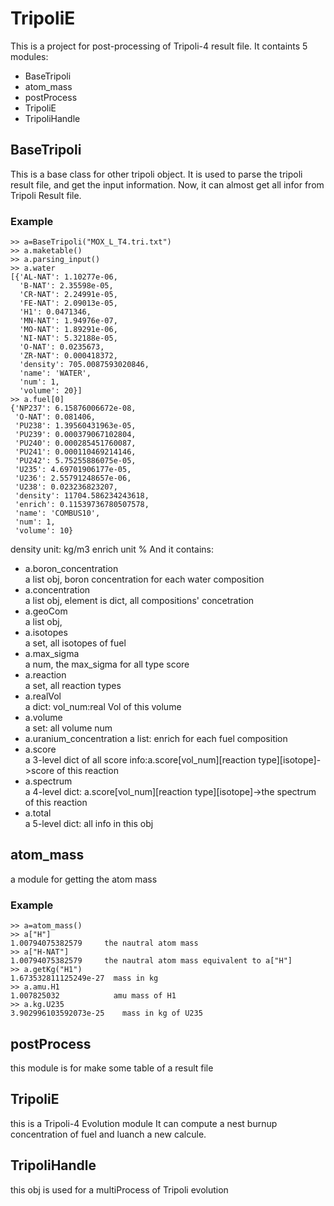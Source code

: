 # TripoliE
This is a project for post-processing of Tripoli-4 result file.
It containts 5 modules:
* BaseTripoli
* atom_mass
* postProcess
* TripoliE
* TripoliHandle

## BaseTripoli
This is a base class for other tripoli object.
It is used to parse the tripoli result file, and get the input information.
Now, it can almost get all infor from Tripoli Result file.

### Example
```
>> a=BaseTripoli("MOX_L_T4.tri.txt")
>> a.maketable()
>> a.parsing_input()
>> a.water
[{'AL-NAT': 1.10277e-06,
  'B-NAT': 2.35598e-05,
  'CR-NAT': 2.24991e-05,
  'FE-NAT': 2.09013e-05,
  'H1': 0.0471346,
  'MN-NAT': 1.94976e-07,
  'MO-NAT': 1.89291e-06,
  'NI-NAT': 5.32188e-05,
  'O-NAT': 0.0235673,
  'ZR-NAT': 0.000418372,
  'density': 705.0087593020846,
  'name': 'WATER',
  'num': 1,
  'volume': 20}]
>> a.fuel[0]
{'NP237': 6.15876006672e-08,
 'O-NAT': 0.081406,
 'PU238': 1.39560431963e-05,
 'PU239': 0.000379067102804,
 'PU240': 0.000285451760087,
 'PU241': 0.000110469214146,
 'PU242': 5.75255886075e-05,
 'U235': 4.69701906177e-05,
 'U236': 2.55791248657e-06,
 'U238': 0.023236823207,
 'density': 11704.586234243618,
 'enrich': 0.11539736780507578,
 'name': 'COMBUS10',
 'num': 1,
 'volume': 10}
```
density unit: kg/m3
enrich unit %
And it contains:
* a.boron_concentration   
a list obj, boron concentration for each water composition
* a.concentration         
a list obj, element is dict, all compositions' concetration
* a.geoCom                
a list obj, 
* a.isotopes              
a set, all isotopes of fuel
* a.max_sigma             
a num, the max_sigma for all type score
* a.reaction              
a set, all reaction types
* a.realVol               
a dict: vol_num:real Vol of this volume
* a.volume                
a set: all volume num
* a.uranium_concentration 
a list: enrich for each fuel composition
* a.score                 
a 3-level dict of all score info:a.score[vol_num][reaction type][isotope]->score of this reaction
* a.spectrum              
a 4-level dict: a.score[vol_num][reaction type][isotope]->the spectrum of this reaction
* a.total                 
a 5-level dict: all info in this obj

## atom_mass
a module for getting the atom mass
### Example
```
>> a=atom_mass()
>> a["H"]
1.00794075382579     the nautral atom mass
>> a["H-NAT"]
1.00794075382579     the nautral atom mass equivalent to a["H"]
>> a.getKg("H1")
1.673532811125249e-27  mass in kg
>> a.amu.H1
1.007825032            amu mass of H1
>> a.kg.U235
3.902996103592073e-25    mass in kg of U235
```

## postProcess
this module is for make some table of a result file

## TripoliE
this is a Tripoli-4 Evolution module
It can compute a nest burnup concentration of fuel and luanch a new calcule.

## TripoliHandle
this obj is used for a multiProcess of Tripoli evolution
